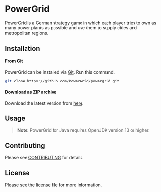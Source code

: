# PowerGrid
PowerGrid is a German strategy game in which each player tries to own as many power plants as possible and use them to supply cities and metropolitan regions.

## Installation
#### From Git
PowerGrid can be installed via [Git](https://git-scm.com/downloads). Run this command. 
```bash
git clone https://github.com/PowerGrid/powergrid.git
```
#### Download as ZIP archive
Download the latest version from [here](https://github.com/PowerGrid/powergrid/archive/master.zip).

## Usage
> **Note:** PowerGrid for Java requires OpenJDK version 13 or higher.

## Contributing
Please see [CONTRIBUTING](https://github.com/PowerGrid/powergrid/blob/master/CONTRIBUTING.md) for details.

## License
Please see the [license](https://github.com/PowerGrid/powergrid/blob/master/LICENSE) file for more information.
